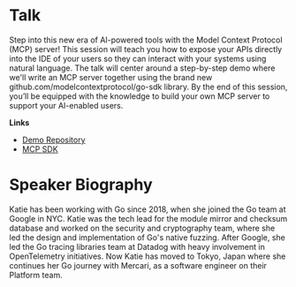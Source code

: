 # Talk
Step into this new era of AI-powered tools with the Model Context Protocol (MCP) server! This session will teach you how to expose your APIs directly into the IDE of your users so they can interact with your systems using natural language. The talk will center around a step-by-step demo where we'll write an MCP server together using the brand new github.com/modelcontextprotocol/go-sdk library. By the end of this session, you’ll be equipped with the knowledge to build your own MCP server to support your AI-enabled users.

**Links**
- [Demo Repository](https://github.com/katiehockman/gophercon2025)
- [MCP SDK](https://github.com/modelcontextprotocol/go-sdk)

# Speaker Biography
Katie has been working with Go since 2018, when she joined the Go team at Google in NYC. Katie was the tech lead for the module mirror and checksum database and worked on the security and cryptography team, where she led the design and implementation of Go's native fuzzing. After Google, she led the Go tracing libraries team at Datadog with heavy involvement in OpenTelemetry initiatives. Now Katie has moved to Tokyo, Japan where she continues her Go journey with Mercari, as a software engineer on their Platform team.
